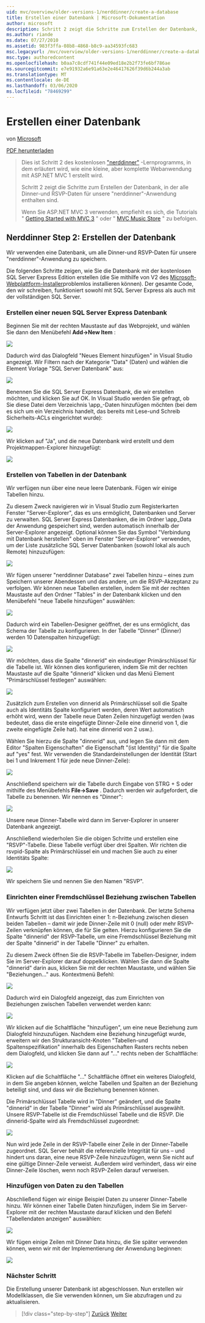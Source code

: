 ```yaml
---
uid: mvc/overview/older-versions-1/nerddinner/create-a-database
title: Erstellen einer Datenbank | Microsoft-Dokumentation
author: microsoft
description: Schritt 2 zeigt die Schritte zum Erstellen der Datenbank, in der alle Dinner-und RSVP-Daten für unsere "nerddinner"-Anwendung enthalten sind.
ms.author: riande
ms.date: 07/27/2010
ms.assetid: 983f3ffa-08b8-4868-b8c9-aa34593fc683
msc.legacyurl: /mvc/overview/older-versions-1/nerddinner/create-a-database
msc.type: authoredcontent
ms.openlocfilehash: b0aa7c8cdf741f44e09ed18e2b2f73fe6bf786ae
ms.sourcegitcommit: e7e91932a6e91a63e2e46417626f39d6b244a3ab
ms.translationtype: MT
ms.contentlocale: de-DE
ms.lasthandoff: 03/06/2020
ms.locfileid: "78469299"
---
```

# <a name="create-a-database"></a>Erstellen einer Datenbank

von [Microsoft](https://github.com/microsoft)

[PDF herunterladen](http://aspnetmvcbook.s3.amazonaws.com/aspnetmvc-nerdinner_v1.pdf)

> Dies ist Schritt 2 des kostenlosen ["nerddinner"](introducing-the-nerddinner-tutorial.md) -Lernprogramms, in dem erläutert wird, wie eine kleine, aber komplette Webanwendung mit ASP.NET MVC 1 erstellt wird.
> 
> Schritt 2 zeigt die Schritte zum Erstellen der Datenbank, in der alle Dinner-und RSVP-Daten für unsere "nerddinner"-Anwendung enthalten sind.
> 
> Wenn Sie ASP.NET MVC 3 verwenden, empfiehlt es sich, die Tutorials " [Getting Started with MVC 3](../../older-versions/getting-started-with-aspnet-mvc3/cs/intro-to-aspnet-mvc-3.md) " oder " [MVC Music Store](../../older-versions/mvc-music-store/mvc-music-store-part-1.md) " zu befolgen.

## <a name="nerddinner-step-2-creating-the-database"></a>Nerddinner Step 2: Erstellen der Datenbank

Wir verwenden eine Datenbank, um alle Dinner-und RSVP-Daten für unsere "nerddinner"-Anwendung zu speichern.

Die folgenden Schritte zeigen, wie Sie die Datenbank mit der kostenlosen SQL Server Express Edition erstellen (die Sie mithilfe von V2 des [Microsoft-Webplattform-Installer](https://www.microsoft.com/web/downloads/platform.aspx)problemlos installieren können). Der gesamte Code, den wir schreiben, funktioniert sowohl mit SQL Server Express als auch mit der vollständigen SQL Server.

### <a name="creating-a-new-sql-server-express-database"></a>Erstellen einer neuen SQL Server Express Datenbank

Beginnen Sie mit der rechten Maustaste auf das Webprojekt, und wählen Sie dann den Menübefehl **Add-&gt;New Item** :

![](create-a-database/_static/image1.png)

Dadurch wird das Dialogfeld "Neues Element hinzufügen" in Visual Studio angezeigt. Wir Filtern nach der Kategorie "Data" (Daten) und wählen die Element Vorlage "SQL Server Datenbank" aus:

![](create-a-database/_static/image2.png)

Benennen Sie die SQL Server Express Datenbank, die wir erstellen möchten, und klicken Sie auf OK. In Visual Studio werden Sie gefragt, ob Sie diese Datei dem Verzeichnis \app\_-Daten hinzufügen möchten (bei dem es sich um ein Verzeichnis handelt, das bereits mit Lese-und Schreib Sicherheits-ACLs eingerichtet wurde):

![](create-a-database/_static/image3.png)

Wir klicken auf "Ja", und die neue Datenbank wird erstellt und dem Projektmappen-Explorer hinzugefügt:

![](create-a-database/_static/image4.png)

### <a name="creating-tables-within-our-database"></a>Erstellen von Tabellen in der Datenbank

Wir verfügen nun über eine neue leere Datenbank. Fügen wir einige Tabellen hinzu.

Zu diesem Zweck navigieren wir in Visual Studio zum Registerkarten Fenster "Server-Explorer", das es uns ermöglicht, Datenbanken und Server zu verwalten. SQL Server Express Datenbanken, die im Ordner \app\_Data der Anwendung gespeichert sind, werden automatisch innerhalb der Server-Explorer angezeigt. Optional können Sie das Symbol "Verbindung mit Datenbank herstellen" oben im Fenster "Server-Explorer" verwenden, um der Liste zusätzliche SQL Server Datenbanken (sowohl lokal als auch Remote) hinzuzufügen:

![](create-a-database/_static/image5.png)

Wir fügen unserer "nerddinner Database" zwei Tabellen hinzu – eines zum Speichern unserer Abendessen und das andere, um die RSVP-Akzeptanz zu verfolgen. Wir können neue Tabellen erstellen, indem Sie mit der rechten Maustaste auf den Ordner "Tables" in der Datenbank klicken und den Menübefehl "neue Tabelle hinzufügen" auswählen:

![](create-a-database/_static/image6.png)

Dadurch wird ein Tabellen-Designer geöffnet, der es uns ermöglicht, das Schema der Tabelle zu konfigurieren. In der Tabelle "Dinner" (Dinner) werden 10 Datenspalten hinzugefügt:

![](create-a-database/_static/image7.png)

Wir möchten, dass die Spalte "dinnerid" ein eindeutiger Primärschlüssel für die Tabelle ist. Wir können dies konfigurieren, indem Sie mit der rechten Maustaste auf die Spalte "dinnerid" klicken und das Menü Element "Primärschlüssel festlegen" auswählen:

![](create-a-database/_static/image8.png)

Zusätzlich zum Erstellen von dinnerid als Primärschlüssel soll die Spalte auch als Identitäts Spalte konfiguriert werden, deren Wert automatisch erhöht wird, wenn der Tabelle neue Daten Zeilen hinzugefügt werden (was bedeutet, dass die erste eingefügte Dinner-Zeile eine dinnerid von 1, die zweite eingefügte Zeile hat). hat eine dinnerid von 2 usw.).

Wählen Sie hierzu die Spalte "dinnerid" aus, und legen Sie dann mit dem Editor "Spalten Eigenschaften" die Eigenschaft "(ist Identity)" für die Spalte auf "yes" fest. Wir verwenden die Standardeinstellungen der Identität (Start bei 1 und Inkrement 1 für jede neue Dinner-Zeile):

![](create-a-database/_static/image9.png)

Anschließend speichern wir die Tabelle durch Eingabe von STRG + S oder mithilfe des Menübefehls **File-&gt;Save** . Dadurch werden wir aufgefordert, die Tabelle zu benennen. Wir nennen es "Dinner":

![](create-a-database/_static/image10.png)

Unsere neue Dinner-Tabelle wird dann im Server-Explorer in unserer Datenbank angezeigt.

Anschließend wiederholen Sie die obigen Schritte und erstellen eine "RSVP"-Tabelle. Diese Tabelle verfügt über drei Spalten. Wir richten die rsvpid-Spalte als Primärschlüssel ein und machen Sie auch zu einer Identitäts Spalte:

![](create-a-database/_static/image11.png)

Wir speichern Sie und nennen Sie den Namen "RSVP".

### <a name="setting-up-a-foreign-key-relationship-between-tables"></a>Einrichten einer Fremdschlüssel Beziehung zwischen Tabellen

Wir verfügen jetzt über zwei Tabellen in der Datenbank. Der letzte Schema Entwurfs Schritt ist das Einrichten einer 1: n-Beziehung zwischen diesen beiden Tabellen – damit wir jede Dinner-Zeile mit 0 (null) oder mehr RSVP-Zeilen verknüpfen können, die für Sie gelten. Hierzu konfigurieren Sie die Spalte "dinnerid" der RSVP-Tabelle, um eine Fremdschlüssel Beziehung mit der Spalte "dinnerid" in der Tabelle "Dinner" zu erhalten.

Zu diesem Zweck öffnen Sie die RSVP-Tabelle im Tabellen-Designer, indem Sie im Server-Explorer darauf doppelklicken. Wählen Sie dann die Spalte "dinnerid" darin aus, klicken Sie mit der rechten Maustaste, und wählen Sie "Beziehungen..." aus. Kontextmenü Befehl:

![](create-a-database/_static/image12.png)

Dadurch wird ein Dialogfeld angezeigt, das zum Einrichten von Beziehungen zwischen Tabellen verwendet werden kann:

![](create-a-database/_static/image13.png)

Wir klicken auf die Schaltfläche "hinzufügen", um eine neue Beziehung zum Dialogfeld hinzuzufügen. Nachdem eine Beziehung hinzugefügt wurde, erweitern wir den Strukturansicht-Knoten "Tabellen-und Spaltenspezifikation" innerhalb des Eigenschaften Rasters rechts neben dem Dialogfeld, und klicken Sie dann auf "..." rechts neben der Schaltfläche:

![](create-a-database/_static/image14.png)

Klicken auf die Schaltfläche "..." Schaltfläche öffnet ein weiteres Dialogfeld, in dem Sie angeben können, welche Tabellen und Spalten an der Beziehung beteiligt sind, und dass wir die Beziehung benennen können.

Die Primärschlüssel Tabelle wird in "Dinner" geändert, und die Spalte "dinnerid" in der Tabelle "Dinner" wird als Primärschlüssel ausgewählt. Unsere RSVP-Tabelle ist die Fremdschlüssel Tabelle und die RSVP. Die dinnerid-Spalte wird als Fremdschlüssel zugeordnet:

![](create-a-database/_static/image15.png)

Nun wird jede Zeile in der RSVP-Tabelle einer Zeile in der Dinner-Tabelle zugeordnet. SQL Server behält die referenzielle Integrität für uns – und hindert uns daran, eine neue RSVP-Zeile hinzuzufügen, wenn Sie nicht auf eine gültige Dinner-Zeile verweist. Außerdem wird verhindert, dass wir eine Dinner-Zeile löschen, wenn noch RSVP-Zeilen darauf verweisen.

### <a name="adding-data-to-our-tables"></a>Hinzufügen von Daten zu den Tabellen

Abschließend fügen wir einige Beispiel Daten zu unserer Dinner-Tabelle hinzu. Wir können einer Tabelle Daten hinzufügen, indem Sie im Server-Explorer mit der rechten Maustaste darauf klicken und den Befehl "Tabellendaten anzeigen" auswählen:

![](create-a-database/_static/image16.png)

Wir fügen einige Zeilen mit Dinner Data hinzu, die Sie später verwenden können, wenn wir mit der Implementierung der Anwendung beginnen:

![](create-a-database/_static/image17.png)

### <a name="next-step"></a>Nächster Schritt

Die Erstellung unserer Datenbank ist abgeschlossen. Nun erstellen wir Modellklassen, die Sie verwenden können, um Sie abzufragen und zu aktualisieren.

> [!div class="step-by-step"]
> [Zurück](create-a-new-aspnet-mvc-project.md)
> [Weiter](build-a-model-with-business-rule-validations.md)
